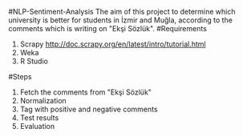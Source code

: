 #NLP-Sentiment-Analysis
The aim of this project to determine which university is better for students in İzmir and Muğla, according to the comments which is writing on "Ekşi Sözlük".
#Requirements
1. Scrapy http://doc.scrapy.org/en/latest/intro/tutorial.html
2. Weka
3. R Studio

#Steps
1. Fetch the comments from "Ekşi Sözlük"
2. Normalization
3. Tag with positive and negative comments
4. Test results
5. Evaluation

